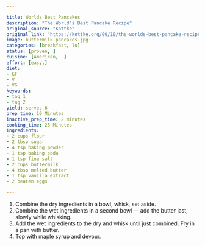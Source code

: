 ```yaml
---

title: Worlds Best Pancakes
description: "The World's Best Pancake Recipe"
original_source: "Kottke"
original_link: "https://kottke.org/09/10/the-worlds-best-pancake-recipe"
image: buttermilk-pancakes.jpg
categories: [breakfast, lu]
status: [proven, ]
cuisine: [American,  ]
effort: [easy,]
diet:
- GF
- V
- VG
keywords:
- tag 1
- tag 2
yield: serves 6
prep_time: 10 Minutes
inactive_prep_time: 2 minutes
cooking_time: 25 Minutes
ingredients:
- 2 cups flour
- 2 tbsp sugar
- 4 tsp baking powder
- 1 tsp baking soda
- 1 tsp fine salt
- 2 cups buttermilk
- 4 tbsp melted butter
- 1 tsp vanilla extract
- 2 beaten eggs

---
```


1. Combine the dry ingredients in a bowl, whisk, set aside. 
2. Combine the wet ingredients in a second bowl — add the butter last, slowly while whisking.
3. Add the wet ingredients to the dry and whisk until just combined. Fry in a pan with butter. 
4. Top with maple syrup and devour.